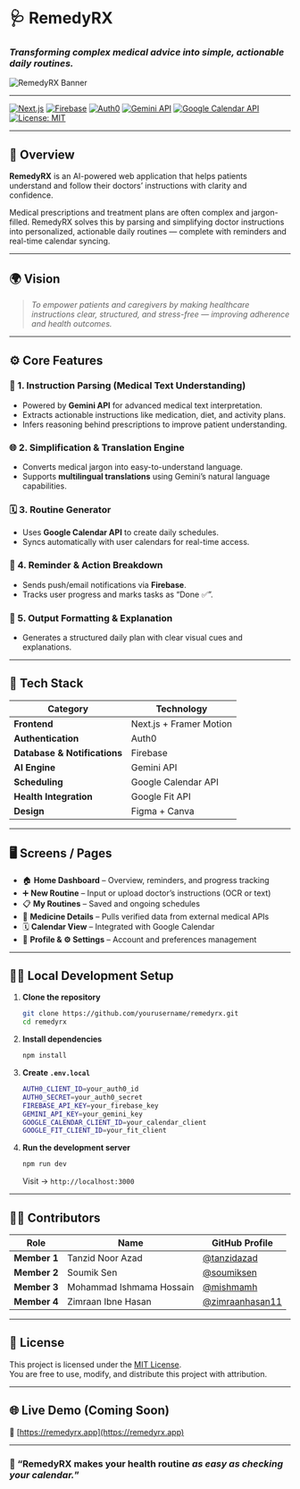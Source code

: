 # 🩺 RemedyRX  
### *Transforming complex medical advice into simple, actionable daily routines.*

![RemedyRX Banner](https://via.placeholder.com/1200x300?text=RemedyRX+-+Simplify+Your+Health+Routine)

---

[![Next.js](https://img.shields.io/badge/Frontend-Next.js-black?logo=nextdotjs)](https://nextjs.org/)
[![Firebase](https://img.shields.io/badge/Database-Firebase-orange?logo=firebase)](https://firebase.google.com/)
[![Auth0](https://img.shields.io/badge/Auth-Auth0-blue?logo=auth0)](https://auth0.com/)
[![Gemini API](https://img.shields.io/badge/AI-Gemini-purple?logo=google)](https://ai.google.dev/gemini-api)
[![Google Calendar API](https://img.shields.io/badge/API-Google%20Calendar-lightgrey?logo=googlecalendar)](https://developers.google.com/calendar)
[![License: MIT](https://img.shields.io/badge/License-MIT-green.svg)](LICENSE)

---

## 🧠 Overview

**RemedyRX** is an AI-powered web application that helps patients understand and follow their doctors’ instructions with clarity and confidence.  

Medical prescriptions and treatment plans are often complex and jargon-filled. RemedyRX solves this by parsing and simplifying doctor instructions into personalized, actionable daily routines — complete with reminders and real-time calendar syncing.

---

## 🌍 Vision

> *To empower patients and caregivers by making healthcare instructions clear, structured, and stress-free — improving adherence and health outcomes.*

---

## ⚙️ Core Features

### 🧾 1. Instruction Parsing (Medical Text Understanding)
- Powered by **Gemini API** for advanced medical text interpretation.  
- Extracts actionable instructions like medication, diet, and activity plans.  
- Infers reasoning behind prescriptions to improve patient understanding.

### 🌐 2. Simplification & Translation Engine
- Converts medical jargon into easy-to-understand language.  
- Supports **multilingual translations** using Gemini’s natural language capabilities.

### 🗓️ 3. Routine Generator
- Uses **Google Calendar API** to create daily schedules.  
- Syncs automatically with user calendars for real-time access.

### 🔔 4. Reminder & Action Breakdown
- Sends push/email notifications via **Firebase**.  
- Tracks user progress and marks tasks as “Done ✅”.

### 🧩 5. Output Formatting & Explanation
- Generates a structured daily plan with clear visual cues and explanations.

---

## 🧰 Tech Stack

| Category | Technology |
|-----------|-------------|
| **Frontend** | Next.js + Framer Motion |
| **Authentication** | Auth0 |
| **Database & Notifications** | Firebase |
| **AI Engine** | Gemini API |
| **Scheduling** | Google Calendar API |
| **Health Integration** | Google Fit API |
| **Design** | Figma + Canva |

---

## 🖥️ Screens / Pages

- 🏠 **Home Dashboard** – Overview, reminders, and progress tracking  
- ➕ **New Routine** – Input or upload doctor’s instructions (OCR or text)  
- 📋 **My Routines** – Saved and ongoing schedules  
- 💊 **Medicine Details** – Pulls verified data from external medical APIs  
- 🗓️ **Calendar View** – Integrated with Google Calendar  
- 👤 **Profile & ⚙️ Settings** – Account and preferences management  

---

## 🧑‍💻 Local Development Setup

1. **Clone the repository**
   ```bash
   git clone https://github.com/yourusername/remedyrx.git
   cd remedyrx
   ```

2. **Install dependencies**
   ```bash
   npm install
   ```

3. **Create `.env.local`**
   ```bash
   AUTH0_CLIENT_ID=your_auth0_id
   AUTH0_SECRET=your_auth0_secret
   FIREBASE_API_KEY=your_firebase_key
   GEMINI_API_KEY=your_gemini_key
   GOOGLE_CALENDAR_CLIENT_ID=your_calendar_client
   GOOGLE_FIT_CLIENT_ID=your_fit_client
   ```

4. **Run the development server**
   ```bash
   npm run dev
   ```
   Visit → `http://localhost:3000`

---

## 🧑‍⚕️ Contributors

| Role | Name | GitHub Profile |
|------|------|----------------|
| **Member 1** | Tanzid Noor Azad | [@tanzidazad](https://github.com/tanzidazad) |
| **Member 2** | Soumik Sen | [@soumiksen](https://github.com/soumiksen) |
| **Member 3** | Mohammad Ishmama Hossain | [@mishmamh](https://github.com/mishmamh) |
| **Member 4** | Zimraan Ibne Hasan | [@zimraanhasan11](https://github.com/zimraanhasan11) |

---

## 📜 License

This project is licensed under the [MIT License](LICENSE).  
You are free to use, modify, and distribute this project with attribution.

---

## 🌐 Live Demo (Coming Soon)

🔗 [https://remedyrx.app](https://remedyrx.app)

---

### 💬 “RemedyRX makes your health routine *as easy as checking your calendar.*”
